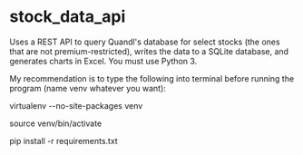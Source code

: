 # stock_data_api

Uses a REST API to query Quandl's database for select stocks (the ones that are not premium-restricted), writes the data to a SQLite database, and generates charts in Excel. You must use Python 3.


My recommendation is to type the following into terminal before running the program (name venv whatever you want):

virtualenv --no-site-packages venv

source venv/bin/activate

pip install -r requirements.txt
